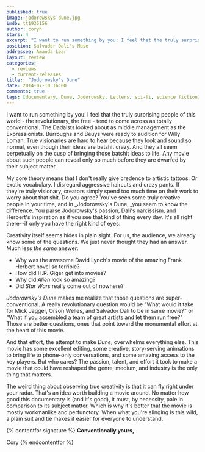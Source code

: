 ```yaml
---
published: true
image: jodorowskys-dune.jpg
imdb: tt1935156
author: coryh
stars: 4
excerpt: "I want to run something by you: I feel that the truly surprising people of this world - the revolutionary, the free - tend to come across as totally conventional. "
position: Salvador Dali's Muse
addressee: Amanda Lear
layout: review
categories: 
  - reviews
  - current-releases
title:  "Jodorowsky's Dune"
date: 2014-07-10 16:00
comments: true
tags: [documentary, Dune, Jodorowsky, Letters, sci-fi, science fiction]
---
```

I want to run something by you: I feel that the truly surprising people of this world - the revolutionary, the free - tend to come across as totally conventional. The Dadaists looked about as middle management as the Expressionists. Burroughs and Beuys were ready to audition for Willy Loman. True visionaries are hard to hear because they look and sound so normal, even though their ideas are batshit crazy. And they all seem perpetually on the cusp of bringing those batshit ideas to life. Any movie about such people can reveal only so much before they are dwarfed by their subject matter.

My core theory means that I don't really give credence to artistic tattoos. Or exotic vocabulary. I disregard aggressive haircuts and crazy pants. If they're truly visionary, creators simply spend too much time on their work to worry about that shit. Do you agree? You've seen some truly creative people in your time, and in _Jodorowsky's Dune, _you seem to know the difference. You parse Jodorowsky's passion, Dali's narcissism, and Herbert's inspiration as if you see that kind of thing every day. It's all right there--if only you have the right kind of eyes.

Creativity itself seems hides in plain sight. For us, the audience, we already know some of the questions. We just never thought they had an answer. Much less _the same_ answer:

  * Why was the awesome David Lynch's movie of the amazing Frank Herbert novel so terrible? 
  * How did H.R. Giger get into movies? 
  * Why did _Alien_ look so amazing?
  * Did _Star Wars_ really come out of nowhere?

_Jodorowsky's Dune_ makes me realize that those questions are super-conventional. A really revolutionary question would be "What would it take for Mick Jagger, Orson Welles, and Salvador Dali to be in same movie?" or "What if you assembled a team of great artists and let them run free?" Those are better questions, ones that point toward the monumental effort at the heart of this movie.

And that effort, the attempt to make _Dune_, overwhelms everything else. This movie has some excellent editing, some creative, story-serving animations to bring life to phone-only conversations, and some amazing access to the key players. But who cares? The passion, talent, and effort it took to make a movie that could have reshaped the genre, medium, and industry is the only thing that matters. 

The weird thing about observing true creativity is that it can fly right under your radar. That's an idea worth building  a movie around. No matter how good this documentary is (and it's good), it must, by necessity, pale in comparison to its subject matter. Which is why it's better that the movie is mostly workmanlike and perfunctory. When what you're slinging is this wild, a plain suit and tie makes it easier for everyone to understand.

{% contentfor signature %}
**Conventionally yours,**

Cory
{% endcontentfor %}